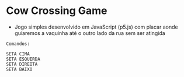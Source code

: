 # Cow Crossing Game

- Jogo simples desenvolvido em JavaScript (p5.js) com placar aonde guiaremos a vaquinha até o outro lado da rua sem ser atingida

```
Comandos:

SETA CIMA
SETA ESQUERDA
SETA DIREITA
SETA BAIXO


